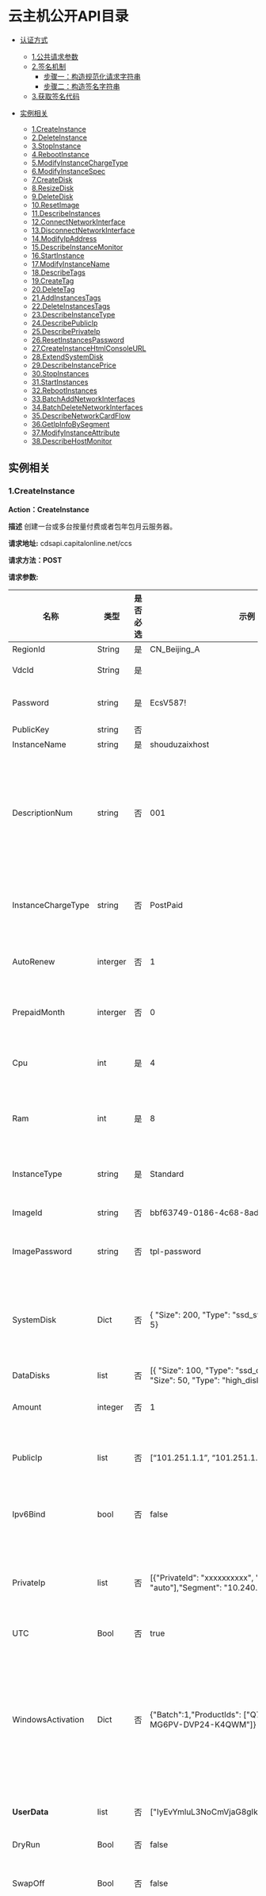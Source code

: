 云主机公开API目录
=================
* [认证方式](https://github.com/capitalonline/openapi/blob/master/%E9%A6%96%E4%BA%91OpenAPI(v1.2).md#认证方式)
  * [1.公共请求参数](https://github.com/capitalonline/openapi/blob/master/%E9%A6%96%E4%BA%91OpenAPI(v1.2).md#1公共请求参数)
  * [2.签名机制](https://github.com/capitalonline/openapi/blob/master/%E9%A6%96%E4%BA%91OpenAPI(v1.2).md#2签名机制)
    * [步骤一：构造规范化请求字符串](https://github.com/capitalonline/openapi/blob/master/%E9%A6%96%E4%BA%91OpenAPI(v1.2).md#步骤一构造规范化请求字符串)
    * [步骤二：构造签名字符串](https://github.com/capitalonline/openapi/blob/master/%E9%A6%96%E4%BA%91OpenAPI(v1.2).md#步骤二构造签名字符串)
  * [3.获取签名代码](https://github.com/capitalonline/openapi/blob/master/%E9%A6%96%E4%BA%91OpenAPI(v1.2).md#2获取签名代码)

* [实例相关](#实例相关)
    * [1.CreateInstance](#1createinstance)
    * [2.DeleteInstance](#2deleteinstance)
    * [3.StopInstance](#3stopinstance)
    * [4.RebootInstance](#4rebootinstance)
    * [5.ModifyInstanceChargeType](#5modifyinstancechargetype)
    * [6.ModifyInstanceSpec](#6modifyinstancespec)
    * [7.CreateDisk](#7createdisk)
    * [8.ResizeDisk](#8resizedisk)
    * [9.DeleteDisk](#9deletedisk)
    * [10.ResetImage](#10resetimage)
    * [11.DescribeInstances](#11describeinstances)
    * [12.ConnectNetworkInterface](#12connectnetworkinterface)
    * [13.DisconnectNetworkInterface](#13disconnectnetworkinterface)
    * [14.ModifyIpAddress](#14modifyipaddress)
    * [15.DescribeInstanceMonitor](#15describeinstancemonitor)
    * [16.StartInstance](#16startinstance)
    * [17.ModifyInstanceName](#17modifyinstancename)
    * [18.DescribeTags](#18describetags)
    * [19.CreateTag](#19createtag)
    * [20.DeleteTag](#20deletetag)
    * [21.AddInstancesTags](#21addinstancestags)
    * [22.DeleteInstancesTags](#22deleteinstancestags)
    * [23.DescribeInstanceType](#23DescribeInstanceType)
    * [24.DescribePublicIp](#24DescribePublicIp)
    * [25.DescribePrivateIp](#25DescribePrivateIp)
    * [26.ResetInstancesPassword](#26ResetInstancesPassword)
    * [27.CreateInstanceHtmlConsoleURL](#27CreateInstanceHtmlConsoleURL)
    * [28.ExtendSystemDisk](#28ExtendSystemDisk)
    * [29.DescribeInstancePrice](#29DescribeInstancePrice)
    * [30.StopInstances](#30StopInstances)
    * [31.StartInstances](#31StartInstances)
    * [32.RebootInstances](#32RebootInstances)
    * [33.BatchAddNetworkInterfaces](#33BatchAddNetworkInterfaces)
    * [34.BatchDeleteNetworkInterfaces](#34BatchDeleteNetworkInterfaces)
    * [35.DescribeNetworkCardFlow](#35DescribeNetworkCardFlow)
    * [36.GetIpInfoBySegment](#36GetIpInfoBySegment)
    * [37.ModifyInstanceAttribute](#37ModifyInstanceAttribute)
    * [38.DescribeHostMonitor](#38DescribeHostMonitor)

## 实例相关

### 1.CreateInstance

  **Action：CreateInstance** 

  **描述** 创建一台或多台按量付费或者包年包月云服务器。

  **请求地址:** cdsapi.capitalonline.net/ccs

  **请求方法：POST** 

  **请求参数:** 

| 名称               | 类型     | 是否必选 | 示例                                                         | 描述                                                         |
| ------------------ | -------- | -------- | ------------------------------------------------------------ | ------------------------------------------------------------ |
| RegionId           | String   | 是       | CN_Beijing_A                                                 | 区域id                                                       |
| VdcId              | String   | 是       |                                                              | 云服务器所属虚拟数据中心                                     |
| Password           | string   | 是       | EcsV587!                                                     | 云服务器密码 **(注: 公钥方式创建的云服务器也需要用户提供密码)** |
| PublicKey          | string   | 否       |                                                              | 云服务器公钥                                                 |
| InstanceName       | string   | 是       | shouduzaixhost                                               | 云服务器的主机名                                             |
| DescriptionNum     | string   | 否       | 001                                                          | int字符串；启用编号功能后，将自动为名称加上由3至6位数字组成的后缀，当一次性开通多台云服务器时，每台云服务器的编号将顺序加1。禁用编号后，一次性开通多台云服务器时每台服务器的名称将一样。 |
| InstanceChargeType | string   | 否       | PostPaid                                                     | 云主机的付费方式，取值范围：    PrePaid：预付费，包年包月。    PostPaid（默认）：按量付费。 |
| AutoRenew          | interger | 否       | 1                                                            | 包年包月云主机是否自动续费，1为自动续费（默认），0为不自动续费 |
| PrepaidMonth       | interger | 否       | 0                                                            | 包年包月云主机购买月数，输入0为购买到月底，输入1为购买一个自然月，默认为0。 |
| Cpu                | int      | 是       | 4                                                            | cpu数量，单位（个）只可选[1,2,4,8,10,16,32]    默认选择可以购买的最小的 |
| Ram                | int      | 是       | 8                                                            | 内存数量，单位（GB）只可选[1, 2, 4, 8, 12,  16, 24, 32, 48, 64, 96, 128]    默认选择可以购买的最小的 |
| InstanceType       | string   | 是       | Standard                                                     | 购买实例的类型，具体类型可参考附件二，可调用公共接口获取不同及诶单售卖的产品 |
| ImageId            | string   | 否       | bbf63749-0186-4c68-8adc-9bf584bc1376                         | 模板Id，不指定则默认选择Ubuntu_16.04_64                      |
| ImagePassword      | string   | 否       | tpl-password                                                 | 使用公共镜像时，该字段为非必填项；使用的是自定义镜像，该字段为必填项 |
| SystemDisk         | Dict     | 否       | { "Size": 200, "Type": "ssd_system_disk", "IOPS": 5}         | 系统盘类型，大小，IOPS预置性能包个数。默认: "IOPS": 0, "size": 所选模板的系统盘大小, Type: system_disk(性能),ssd_system_disk(超高性能) |
| DataDisks          | list     | 否       | [{ "Size": 100,  "Type": "ssd_disk", "IOPS": 5 },{  "Size": 50,  "Type": "high_disk" }] | ssd支持IOPS,默认: "IOPS": 0                                  |
| Amount             | integer  | 否       | 1                                                            | 指定创建云服务器的数量，取值范围：1-99，默认取值：1          |
| PublicIp           | list     | 否       | [“101.251.1.1”, “101.251.1.2”, “101.251.13”]                 | 公网Ipv4    输入的ip必须是该Vdc下可用ip，手动分配输入ip地址，自动分配输入：auto，默认不写为不分配公网Ipv4 |
| Ipv6Bind           | bool     | 否       | false                                                        | 是否同时分配公网Ipv6，默认为false。若未分配公网IPv4则此字段无效 |
| PrivateIp          | list     | 否       | [{"PrivateId": "xxxxxxxxxx", "IP": ["auto", "auto"],"Segment": "10.240.193.1/32"}] | 内网Ip    输入的ip必须是该Vdc下可用内网uuid、ip，手动分配输入ip地址，自动分配输入：auto，默认不写为不分配ip,Segment为子网网段，非必填项 |
| UTC                | Bool     | 否       | true                                                         | 是否设置时区为 UTC                                           |
| WindowsActivation  | Dict     | 否       | {"Batch":1,"ProductIds": ["Q7NBW-8B24B-MG6PV-DVP24-K4QWM"]}  | Windows型主机激活码, Batch: 1为批量激活，0为单机激活；<br> 批量激活：为本次创建的所有云服务器使用同一密钥进行激活；<br> 单机激活：为本次创建的云服务器分别使用不同密钥进行激活，需要您输入与创建云服务器数量等数目的激活密钥，输入多个密钥请用逗号分隔。 |
| **UserData**       | list     | 否       | ["IyEvYmluL3NoCmVjaG8gIkhlbGxvIFdvcmxkIg=="]                 | 用户自定义数据，格式必须为base64编码                         |
| DryRun             | Bool     | 否       | false                                                        | 试运行，测试使用，不执行具体逻辑。默认false不测试            |
| SwapOff            | Bool     | 否       | false                                                        | 是否关闭云服务器系统盘swap分区。默认false不关闭              |
| OrderedIP          | list     | 否       | [{"PipeId": "xxxxxxxxxx", "IP": ["auto"]},{"PipeId": "xxxxxxxxxx", "IP": ["auto"]}] | 自定义网卡顺序，输入该Vdc下可用公/私网uuid。网卡顺序将按照您传的uuid顺序生效。ip，手动分配输入ip地址，自动分配输入：auto，默认不写为不分配ip。此参数传入之后,PublicIp，PrivateIp不生效。 |
| LabelNames         | list     | 否       | ['tag1', 'tag2', 'tag3']                                     | 标签名称, 一次性最多支持20个。可通过DescribeTags获取现有标签。 若标签不存在, 默认为您创建 |
| DeletionProtection | Bool     | 否       | true                                                         | 删除保护开关状态， true为开启，false关闭。                   |

**返回参数:**

| 名称   | 类型   | 示例值                               | 描述   |
| :----- | ------ | :----------------------------------- | :----- |
| Code   | string | Success                              | 错误码 |
| TaskId | string | bbf63749-0186-4c68-8adc-9bf584bc1376 | 任务Id |

**错误码:**

| httpcode | 错误码                                | 错误信息                                                     | 描述                                       |
| -------- | ------------------------------------- | ------------------------------------------------------------ | ------------------------------------------ |
| 400      | InvalidInstanceType.ValueUnauthorized | The  specified InstanceType is not authorized.               | 指定的云主机规格未授权使用。               |
| 400      | InvalidInstanceName.Malformed         | The  specified parameter "Instance" is not valid.            | 指定的Instance格式错误。                   |
| 400      | InvalidPassword.Malformed             | The  specified parameter "Password" is not valid.            | 指定的 Password 参数错误。                 |
| 400      | InvalidDataDiskSize.ValueNotSupported | The  specified DataDisk.n.Size beyond the permitted range, or the capacity of  snapshot exceeds the size limit of the specified disk category. | 指定的数据盘大小已超过最大允许值。         |
| 400      | InvalidPrivateIpAddress.Malformed     | Specified  private IP address is malformed.                  | 指定的私有IP不合法。                       |
| 400      | InvalidPrivateIpAddress.Duplicated    | Specified  private IP address is duplicated.                 | 指定的私网IP已经被使用，请您更换IP再重试。 |
| 400      | InvalidPublicIpAddress.Malformed      | Specified  public IP address is malformed.                   | 指定的公网IP错误。                         |
| 400      | InvalidPublicIpAddress.Duplicated     | Specified  public IP address is duplicated.                  | 指定的公网IP已经被使用，请您更换IP再重试。 |
| 400      | NotEnoughBalance                      | Your account does not have enough balance.                   | 账户余额不足，请先充值再操作。             |
| 403      | Zone.NotOnSale                        | The  resource in the specified zone is no longer available for sale. Please try  other regions and zones. | 指定的可用区暂停售卖。                     |
| 404      | InvalidLaunchTemplateVersion.NotFound | %s                                                           | 指定的模板版本未找到。                     |
| 403      | InvalidIp.IpRepeated                  | %s                                                           | 指定的 IP 重复。                           |
| 403      | InvalidIp.IpAssigned                  | %s                                                           | 指定的 IP 已被分配。                       |
| 403      | InvalidIp.Address                     | %s                                                           | 指定的 IP地址不合法。                      |

**返回示例:**

```json
{
  "Code":"Success",
  "TaskId":"63749"
}
```

**调用代码示例:**

```python
def CreateInstance(RegionId, VdcId, InstanceName, InstanceType, ImageId, Amount):
    """
    创建虚拟数据中心
    @params: RegionId: 区域ID
    @params: VdcId: 虚拟数据中心ID
    @params: InstanceName: 要创建的云主机名称
    @params: InstanceType: 创建的主机类型
    @params: ImageId: 镜像ID
    @parmas: Amount: 创建数量
    """
    action = "CreateInstance"
    method = "POST"
    url = get_signature(action, AK, AccessKeySecret, method, CCS_URL, param={})
    body = {
        "RegionId": RegionId,
        "VdcId": VdcId,
        "InstanceName": InstanceName,
        "Cpu": 4,
        "Ram": 4,
        "InstanceType": InstanceType,
        "ImageId": ImageId,
        "DataDisks": [],
        "InstanceChargeType": "PostPaid",
        "Password": "123abc,.;",
        "AutoRenew": 1,
        "PrepaidMonth": 1,
        "Amount": Amount,
        "PublicIp": ["auto"], # 自动分配
        "PrivateIp": []
    }
    res = requests.post(url, json=body)
    result = json.loads(res.content)
    if result.get("Code") != "Success":
        print("create vm error: %s" % result.get("Message"))
    return result.get("TaskId")
```

### 2.DeleteInstance

  **Action：** DeleteInstance

  **描述：** 删除一台或者多台云服务器

  **请求地址:** api.capitalonline.net/ccs

  **请求方法：POST** 

  **请求参数:**

| 名称        | 类型 | 是否必选 | 示例值                                   | 描述                                          |
| ----------- | ---- | -------- | ---------------------------------------- | --------------------------------------------- |
| InstanceIds | list | 是       | ["f9053ea8-fc23-4032-8a7f-01def77b4cc0"] | 云服务器的编号，可以在DescribeInstances中获取 |

  **返回参数：**

| 名称   | 类型     | 示例值                               | 描述   |
| :----- | -------- | :----------------------------------- | :----- |
| Code   | Interger | Success                              | 错误码 |
| TaskId | string   | bbf63749-0186-4c68-8adc-9bf584bc1376 | 任务Id |

  **错误码：**

| httpcode | 错误码                      | 错误信息                                                     | 描述                           |
| -------- | --------------------------- | ------------------------------------------------------------ | ------------------------------ |
| 403      | IncorrectInstanceStatus     | The   current status of the resource does not support this operation. | 该资源目前的状态不支持此操作。 |
| 400      | InstanceNotFound            | the Instance has   deleted                                   | 指定的云服务器已被删除         |
| 400      | InvalidInstanceID.Malformed | The specified parameter   "InstanceID" is not valid.         | 指定云服务器ID参数格式错误     |

  **返回示例:**

```json
{
"Code":"Success",
"TaskId":"bbf63749-0186-4c68-8adc-9bf584bc1376",
"RequestId":"bbf63749-0186-4c68-8adc-9bf584b1234"
}
```

  **调用代码示例:**

```python
def delete_instance(vm_ids):
    """
    删除主机实例
    @params: vm_id: 实例uuid列表
    """
    action = "DeleteInstance"
    method = "POST"
    body = {
        "InstanceIds": vm_ids
    }
    url = get_signature(action, AK, AccessKeySecret, method, CCS_URL)
    res = requests.post(url,json=body)
    result = json.loads(res.content)
    if result.get("Code") != "Success":
        print(result.get("Message"))
        return None
    return True
```

### 3.StopInstance

  **Action:StopInstance**

  **描述:** 云服务器关机

  **请求地址:** cdsapi.capitalonline.net/ccs

  **请求方法：GET**

  **请求参数：**

| 名称       | 类型   | 是否必选 | 示例值                               | 描述                                          |
| ---------- | ------ | -------- | ------------------------------------ | --------------------------------------------- |
| InstanceId | string | 是       | f9053ea8-fc23-4032-8a7f-01def77b4cc0 | 云服务器的编号，可以在DescribeInstances中获取 |
| StopType   | string | 否       | HARD                                 | 实例的关机方式:  HARD：直接强制关机, SOFT：仅软关机。 默认关机方式为软关机(SOFT)。 |

  **返回参数：**

| 名称   | 类型   | 示例值                               | 描述   |
| :----- | ------ | :----------------------------------- | :----- |
| Code   | string | Success                              | 错误码 |
| TaskId | string | bbf63749-0186-4c68-8adc-9bf584bc1376 | 任务Id |

  **错误码：**

| httpcode | 错误码                      | 错误信息                                                     | 描述                           |
| -------- | --------------------------- | ------------------------------------------------------------ | ------------------------------ |
| 403      | IncorrectInstanceStatus     | The   current status of the resource does not support this operation. | 该资源目前的状态不支持此操作。 |
| 400      | InstanceNotFound            | the Instance has   deleted                                   | 指定的云服务器已被删除         |
| 400      | InvalidInstanceID.Malformed | The specified parameter   "InstanceID" is not valid.         | 指定云服务器ID参数格式错误     |

  **返回示例:**

```json
{
"Code":"Success",
"TaskId":"bbf63749-0186-4c68-8adc-9bf584bc1376",
}
```

### 4.RebootInstance

  **Action：RebootInstance**

  **描述：** 云服务器重启

  **请求地址:** cdsapi.capitalonline.net/ccs

  **请求方法：GET**

  **请求参数：**

| 名称       | 类型   | 是否必选 | 示例值                               | 描述                                          |
| ---------- | ------ | -------- | ------------------------------------ | --------------------------------------------- |
| InstanceId | string | 是       | f9053ea8-fc23-4032-8a7f-01def77b4cc0 | 云服务器的编号，可以在DescribeInstances中获取 |

  **返回参数：**

| 名称   | 类型     | 示例值                               | 描述   |
| :----- | -------- | :----------------------------------- | :----- |
| Code   | Interger | Success                              | 错误码 |
| TaskId | string   | bbf63749-0186-4c68-8adc-9bf584bc1376 | 任务Id |

  **错误码：**

| httpcode | 错误码                      | 错误信息                                                     | 描述                           |
| -------- | --------------------------- | ------------------------------------------------------------ | ------------------------------ |
| 403      | IncorrectInstanceStatus     | The   current Status of the resource does not support this operation. | 该资源目前的状态不支持此操作。 |
| 400      | InstanceNotFound            | the Instance has   deleted                                   | 指定的云服务器已被删除         |
| 400      | InvalidInstanceId.Malformed | The specified parameter   "InstanceId" is not valid.         | 指定云服务器Id参数格式错误     |

  **返回示例：**

```json
{
"Code":"Success",
"TaskId":"63749"
}
```

### 5.ModifyInstanceChargeType

  **Action：ModifyInstanceChargeType**

  **描述：** 云服务器变更计费方式

  **请求地址:** cdsapi.capitalonline.net/ccs

  **请求方法：POST**

  **请求参数：**

| 名称               | 类型     | 是否必选 | 示例值                               | 描述                                                         |
| ------------------ | -------- | -------- | ------------------------------------ | ------------------------------------------------------------ |
| InstanceId         | string   | 是       | f9053ea8-fc23-4032-8a7f-01def77b4cc0 | 云服务器的编号，可以在DescribeInstances中获取                |
| InstanceChargeType | string   | 是       | PostPaid                             | 云主机的付费方式，取值范围：    PrePaid：预付费，包年包月。    PostPaid：按量付费。 |
| AutoRenew          | interger | 否       | 1                                    | 包年包月云主机是否自动续费，1为自动续费（默认），0为不自动续费 |
| PrepaidMonth       | interger | 否       | 0                                    | 包年包月云主机购买月数，输入0为购买到月底，输入1为到月底后在购买一个自然月，默认为0。 |

  **返回参数：**

| 名称   | 类型   | 示例值                               | 描述   |
| :----- | ------ | :----------------------------------- | :----- |
| Code   | string | Success                              | 错误码 |
| TaskId | string | bbf63749-0186-4c68-8adc-9bf584bc1376 | 任务Id |

  **错误码：**

| httpcode | 错误码                      | 错误信息                                                     | 描述                           |
| -------- | --------------------------- | ------------------------------------------------------------ | ------------------------------ |
| 403      | IncorrectInstanceStatus     | The   current Status of the resource does not support this operation. | 该资源目前的状态不支持此操作。 |
| 400      | InstanceNotFound            | the Instance has   deleted                                   | 指定的云服务器已被删除         |
| 400      | InvalidInstanceId.Malformed | The specified parameter   "InstanceId" is not valid.         | 指定云服务器Id参数格式错误     |

  **返回示例：**

```json
{
"Code":"Success",
"TaskId":"bbf63749-0186-4c68-8adc-9bf584bc1376"
}
```

### 6.ModifyInstanceSpec

  **Action：ModifyInstanceSpec**

  **描述：** 云服务器配置升级，更新cpu/内存

  **请求地址:** cdsapi.capitalonline.net/ccs

  **请求方法：POST**

  **请求参数：**

| 名称         | 类型   | 是否必选 | 示例值                               | 描述                                                         |
| ------------ | ------ | -------- | ------------------------------------ | ------------------------------------------------------------ |
| InstanceId   | string | 是       | f9053ea8-fc23-4032-8a7f-01def77b4cc0 | 云服务器的编号，可以在查询云服务器详情中查出                 |
| Cpu          | int    | 否       | 4                                    | cpu数量，单位（个）只可选[1,2,4,8,10,16,32]    <br />不填写默认不更改 |
| Ram          | int    | 否       | 8                                    | 内存数量，单位（GB）只可选[1, 2, 4, 8, 12,  16, 24, 32, 48, 64, 96, 128]    <br />不填写默认不更改 |
| InstanceType | string | 否       | Standard                             | 将要修改为新的主机类型                                       |

  **返回参数：**

| 名称   | 类型   | 示例值                               | 描述   |
| :----- | ------ | :----------------------------------- | :----- |
| Code   | string | Success                              | 错误码 |
| TaskId | string | bbf63749-0186-4c68-8adc-9bf584bc1376 | 任务Id |

  **错误码：**

| httpcode | 错误码                                | 错误信息                                                     | 描述                           |
| -------- | ------------------------------------- | ------------------------------------------------------------ | ------------------------------ |
| 403      | IncorrectInstanceStatus               | The   current status of the resource does not support this operation. | 该资源目前的状态不支持此操作。 |
| 400      | InstanceNotFound                      | the Instance has   deleted                                   | 指定的云服务器已被删除         |
| 400      | InvalidInstanceID.Malformed           | The specified parameter   "InstanceID" is not valid.         | 指定云服务器ID参数格式错误     |
| 400      | InvalidInstanceType.ValueUnauthorized | The  specified InstanceType is not authorized.               | 指定的云主机规格未授权使用。   |

  **返回示例：**

```json
{
"Code":"Success",
"TaskId":"bbf63749-0186-4c68-8adc-9bf584bc1376"
}
```

  **代码调用示例:**

```python
def update_vm(vm_id):
    action = "ModifyInstanceSpec"
    method = "POST"
    url = get_signature(action, AK, AccessKeySecret, method, CCS_URL)
    body = {
        "InstanceId": vm_id,
        "Cpu": 4,
        "Ram": 4
    }
    res = requests.post(url, json=body)
    result = json.loads(res.content)
    print(result)
```

### 7.CreateDisk

  **Action：CreateDisk**

  **描述：** 云服务器增加一块或者多块硬盘

  **请求地址:** cdsapi.capitalonline.net/ccs

  **请求方法：POST**

  **请求参数：**

| 名称       | 类型   | 是否必选 | 示例值                                                       | 描述                                                         |
| ---------- | ------ | -------- | ------------------------------------------------------------ | ------------------------------------------------------------ |
| InstanceId | string | 是       | f9053ea8-fc23-4032-8a7f-01def77b4cc0                         | 云服务器的编号，可以在查询云服务器详情中查出                 |
| DataDisks  | list   | 否       | [<br />{ "Size": 100,  "Type": "ssd_disk", "IOPS": 5},<br />{  "Size": 200,  "Type": "high_disk" }<br />], | 数据盘列表，<br />Size：数据盘大小，<br />Type：数据盘类型，可选参数，<br />IOPS：IOPS包，可选参数,ssd类型可选，默认为0 |

  **返回参数：**

| 名称   | 类型     | 示例值                               | 描述   |
| :----- | -------- | :----------------------------------- | :----- |
| Code   | Interger | Success                              | 错误码 |
| TaskID | string   | bbf63749-0186-4c68-8adc-9bf584bc1376 | 任务ID |

  **错误码：**

| httpcode | 错误码                                    | 错误信息                                                     | 描述                           |
| -------- | ----------------------------------------- | ------------------------------------------------------------ | ------------------------------ |
| 403      | IncorrectInstanceStatus                   | The   current status of the resource does not support this operation. | 该资源目前的状态不支持此操作。 |
| 400      | InstanceNotFound                          | the Instance has   deleted                                   | 指定的云服务器已被删除         |
| 400      | InvalidInstanceID.Malformed               | The specified parameter   "InstanceID" is not valid.         | 指定云服务器ID参数格式错误     |
| 400      | InvalidInstanceTypeDisk.ValueUnauthorized | The  specified Instance DiskType is not authorized.          | 指定的硬盘规格未授权使用。     |

  **返回示例：**

```json
{
"Code":"Success",
"TaskId":"bbf63749-0186-4c68-8adc-9bf584bc1376"
}
```

  **代码调用示例:**

```python
def add_disk(vm_id):
    action = "CreateDisk"
    method = "POST"
    url = get_signature(action, AK, AccessKeySecret, method, CCS_URL)
    body = {
        "InstanceId": vm_id,
        "DataDisks": [{"Size": 100, "Type": "high_disk"}]
    }
    res = requests.post(url, json=body)
    result = json.loads(res.content)
```



### 8.ResizeDisk

  **Action：ResizeDisk**

  **描述：** 扩容一块已经购买的硬盘

  **请求地址:** cdsapi.capitalonline.net/ccs

  **请求方法：POST**

  **请求参数：**

| 名称       | 类型   | 是否必选 | 示例值                               | 描述                                         |
| ---------- | ------ | -------- | ------------------------------------ | -------------------------------------------- |
| InstanceId | string | 是       | f9053ea8-fc23-4032-8a7f-01def77b4cc0 | 云服务器的编号，可以在查询云服务器详情中查出 |
| DiskId     | string | 是       | a67644ba-873f-11e9-bf49-0242ac1104e7 | 硬盘编号                                     |
| DataSize   | int    | 是       | 100                                  | 硬盘扩容后的大小                             |
| IOPS       | int    | 否       | 5                                    | IOPS预置性能包个数，默认为0，ssd类型可选     |

  **返回参数：**

| 名称   | 类型     | 示例值                               | 描述   |
| :----- | -------- | :----------------------------------- | :----- |
| Code   | Interger | Success                              | 错误码 |
| TaskId | string   | bbf63749-0186-4c68-8adc-9bf584bc1376 | 任务Id |

  **错误码：**

| httpcode | 错误码                                    | 错误信息                                                     | 描述                           |
| -------- | ----------------------------------------- | ------------------------------------------------------------ | ------------------------------ |
| 403      | IncorrectInstanceStatus                   | The   current status of the resource does not support this operation. | 该资源目前的状态不支持此操作。 |
| 400      | InstanceNotFound                          | the Instance has   deleted                                   | 指定的云服务器已被删除         |
| 400      | InvalidInstanceID.Malformed               | The specified parameter   "InstanceID" is not valid.         | 指定云服务器ID参数格式错误     |
| 400      | InvalidInstanceID.Malformed               | The specified parameter   "InstanceID" is not valid.         | 指定云服务器ID参数格式错误     |
| 400      | InvalidInstanceTypeDisk.ValueUnauthorized | The  specified Instance DiskType is not authorized.          | 指定的硬盘规格未授权使用。     |
| 403      | InvalidDiskSize.TooSmall                  | Specified new disk size is less than the original disk size. | 指定的新磁盘小于原始磁盘。     |
| 400      | IncompleteParamter                        | Some fields can not be null in this request.                 | 请求中缺失参数。               |

  **返回示例：**

```json
{
"Code":"Success",
"TaskId":"bbf63749-0186-4c68-8adc-9bf584bc1376"
}
```

### 9.DeleteDisk

  **Action：DeleteDisk**

  **描述：** 云服务器删除一块硬盘

  **请求地址:** cdsapi.capitalonline.net/ccs

  **请求方法：POST**

  **请求参数：**

| 名称       | 类型   | 是否必选 | 示例值                                                       | 描述                                         |
| ---------- | ------ | -------- | ------------------------------------------------------------ | -------------------------------------------- |
| InstanceId | string | 是       | f9053ea8-fc23-4032-8a7f-01def77b4cc0                         | 云服务器的编号，可以在查询云服务器详情中查出 |
| DiskIds    | List   | 是       | ["a67644ba-873f-11e9-bf49-0242ac1104e7","f9053ea8-fc23-4032-8a7f-01def77bq312"] | 硬盘编号                                     |

  **返回参数：**

| 名称   | 类型     | 示例值                               | 描述   |
| :----- | -------- | :----------------------------------- | :----- |
| Code   | Interger | Success                              | 错误码 |
| TaskId | string   | bbf63749-0186-4c68-8adc-9bf584bc1376 | 任务Id |

  **错误码：**

| httpcode | 错误码                      | 错误信息                                                     | 描述                           |
| -------- | --------------------------- | ------------------------------------------------------------ | ------------------------------ |
| 403      | IncorrectInstanceStatus     | The   current status of the resource does not support this operation. | 该资源目前的状态不支持此操作。 |
| 400      | InstanceNotFound            | the Instance has   deleted                                   | 指定的云服务器已被删除         |
| 400      | InvalidInstanceID.Malformed | The specified parameter   "InstanceID" is not valid.         | 指定云服务器ID参数格式错误     |

  **返回示例：**

```json
{
"Code":"Success",
"TaskId":"bbf63749-0186-4c68-8adc-9bf584bc1376"
}
```

### 10.ResetImage

  **Action：ResetImage**

  **描述：** 云服务器重装系统

  **请求地址:** cdsapi.capitalonline.net/ccs

  **请求方法：POST**

  **请求参数：**

| 名称          | 类型   | 是否必选 | 示例值                                       | 描述                                                         |
| ------------- | ------ | -------- | -------------------------------------------- | ------------------------------------------------------------ |
| InstanceId    | string | 是       | f9053ea8-fc23-4032-8a7f-01def77b4cc0         | 云服务器的编号，可以在查询云服务器详情中查出                 |
| ImageId       | string | 是       | bbf63749-0186-4c68-8adc-9bf584bc1376         | 模板Id                                                       |
| ImagePassword | string | 否       | tpl-password                                 | 使用公共镜像时，该字段为非必填项；使用的是自定义镜像，该字段为必填项 |
| Password      | string | 是       | EcsV587!                                     | 云服务器密码 **(注: 公钥方式创建的云服务器也需要用户提供密码)** |
| PublicKey     | string | 否       |                                              | 云服务器公钥                                                 |
| ProductId     | string | 否       |                                              | 输入Windows密钥后，在创建云服务器时自动将密钥写入并激活系统，请您保证正确填写，否则将激活失败；若您未填写密钥，默认创建未激活的windows云服务器。 |
| **UserData**  | list   | 否       | ["IyEvYmluL3NoCmVjaG8gIkhlbGxvIFdvcmxkIg=="] | 用户自定义数据，格式必须为base64编码                         |
| SwapOff       | Bool   | 否       | false                                        | 是否关闭云服务器系统盘swap分区。默认false不关闭              |

  **返回参数：**

| 名称   | 类型     | 示例值                               | 描述   |
| :----- | -------- | :----------------------------------- | :----- |
| Code   | Interger | Success                              | 错误码 |
| TaskId | string   | bbf63749-0186-4c68-8adc-9bf584bc1376 | 任务Id |

  **错误码：**

| httpcode | 错误码                                | 错误信息                                                     | 描述                           |
| -------- | ------------------------------------- | ------------------------------------------------------------ | ------------------------------ |
| 403      | IncorrectInstanceStatus               | The   current Status of the resource does not support this operation. | 该资源目前的状态不支持此操作。 |
| 400      | InstanceNotFound                      | the Instance has   deleted                                   | 指定的云服务器已被删除         |
| 400      | InvalidInstanceId.Malformed           | The specified parameter   "InstanceId" is not valid.         | 指定云服务器Id参数格式错误     |
| 404      | InvalidLaunchTemplateVersion.NotFound | %s                                                           | 指定的模板版本未找到。         |

  **返回示例：**

```json
{
"Code":"Success",
"TaskId":"bbf63749-0186-4c68-8adc-9bf584bc1376"
}
```

  **调用代码示例:**

```python
def reset_os(vm_id, os_id, passwd):
    action = "ResetImage"
    method = "POST"
    url = get_signature(action, AK, AccessKeySecret, method, CCS_URL)
    body = {
        "InstanceId": vm_id,
        "ImageId": os_id,
        "Password":  passwd
    }
    res = requests.post(url, json=body)
    result = json.loads(res.ocntent)
    print(result)
```

### 11.DescribeInstances

  **Action：DescribeInstances**

  **描述：** 查询云服务器信息

  **请求地址:** cdsapi.capitalonline.net/ccs

  **请求方法：POST**

  **请求参数：**

| 名称       | 类型    | 是否必选 | 示例值                                 | 描述                                                         |
| ---------- | ------- | -------- | -------------------------------------- | ------------------------------------------------------------ |
| PageNumber | Integer | 否       | 1                                      | Vdc列表的页码。起始值：1   默认值：1，默认每页显示10个Vdc的详细信息 |
| VdcId      | string  | 否       | "773f14c2-c8bc-4f66-acd7-ec34d3bfde7d" | 云服务器所属的Vdc                                            |
| InstanceId | string  | 否       | "f9053ea8-fc23-4032-8a7f-01def77b4cc0" | 云服务器的编号，可以在查询云服务器详情中查出                 |
| PublicIp   | array   | 否       | ["101.251.1.1"]                        | 公网Ip                                                       |
| PublicIpv6 | string  | 否       | "2000:1:2:8::2"                        | 公网Ipv6                                                     |
| PageSize   | int     | 否       | 10                                     | 每页返回数量                                                 |
| VdcName    | string  | 否       | "Vdc1"                                 | 云服务器所属的Vdc名称                                        |
| TagName    | string  | 否       | "tag_abc"                              | 云主机资源的标签信息                                         |
| RegionId   | string  | 否       | "CN_Beijing_A"                         | RegionId：Vdc所属的可用区                                    |

  **返回参数:**

| 名称                    | 类型     | 示例值                                                       | 描述                      |
| :---------------------- | -------- | :----------------------------------------------------------- | :------------------------ |
| Code                    | Interger | Success                                                      | 错误码                    |
| Data                    | list     | []                                                           | 返回数据列表              |
| PageNumber              | interger | 1                                                            | 页码                      |
| PageCount               | interger | 10                                                           | 总页数                    |
| InstanceId              | string   | bbf63749-0186-4c68-8adc-9bf584bc1376                         | 云服务器编号              |
| InstanceName            | string   | shouduzaixian                                                | 云服务器名称              |
| InstanceStatus          | string   | running                                                      | 云服务器运行状态          |
| InstanceChargeType      | string   | PostPaid                                                     | 云服务器计费方式          |
| InstanceChargeStatus    | string   | success                                                      | 云服务器计费状态          |
| VdcName                 | string   | Vdc1                                                         | Vdc名称                   |
| VdcId                   | string   | f9053ea8-fc23-4032-8a7f-01def77b4cc0                         | Vdc编号                   |
| RegionId                | string   | CN_Beijing_A                                                 | RegionId：Vdc所属的可用区 |
| SystemDisk              | list     | []                                                           | 系统盘                    |
| DataDisks               | list     | [ { "size": 100,  "type": "ssd_disk" }, {  "size": 200,  "type": "high_disk" } ], | 数据硬盘信息              |
| PublicNetworkInterface  | string   |                                                              | 公网网卡信息              |
| PrivateNetworkInterface | string   |                                                              | 私网网卡信息              |
| Cpu                     | int      | 4                                                            | Cpu信息                   |
| Ram                     | int      | 4                                                            | Ram信息                   |
| Tags                    | list     | [{"TagId":"1234","TagName":"tag_abc"}]                       | 云主机资源的标签信息      |
| CreateTime              | string   | 2022-06-01 12:30:00                                          | 云服务器创建时间          |

  **错误码：**

| httpcode | 错误码                                | 错误信息                                                     | 描述                           |
| -------- | ------------------------------------- | ------------------------------------------------------------ | ------------------------------ |
| 403      | IncorrectInstanceStatus               | The   current status of the resource does not support this operation. | 该资源目前的状态不支持此操作。 |
| 400      | InstanceNotFound                      | the Instance has   deleted                                   | 指定的云服务器已被删除         |
| 400      | InvalidInstanceID.Malformed           | The specified parameter   "InstanceID" is not valid.         | 指定云服务器ID参数格式错误     |
| 404      | InvalidLaunchTemplateVersion.NotFound | %s                                                           | 指定的模板版本未找到。         |

  **返回示例:**

```json
{
    "Message":"Success.",
    "Code":"Success",
    "Data":{
        "Instances":[
            {
                "InstanceStatus":"updating",
                "RegionId":"CN_Beijing_A",
                "PrivateNetworkInterface":[
                    {
                        "InterfaceId":"e0e12830-a7b6-11e9-a7ea-0242ac1102f8",
                        "Name":"siwang-api1",
                        "IP":"10.240.59.2",
                        "MAC":"00:50:56:a5:22:22",
                        "Connected":1,
                        "PrivateId":"4e6f6790-a6b3-11e9-8f88-0242ac110041"
                    }
                ],
                "InstanceId":"e0dfea2e-a7b6-11e9-a7ea-0242ac1102f8",
                "Disks":{
                    "SystemDisk":{
                        "IOPS":600,
                        "Size":60
                    },
                    "DataDisks":[]
                },
                "VdcId":"0bb08ed7-e686-4168-93e5-e0187579753b",
                "PublicNetworkInterface":[
                  {
                    "Connected": 1,
                    "IP": "100.255.1.189",
                    "IPv6": "2000:1:2:8::2",
                    "InterfaceId": "1aba5f70-1f1e-11ef-b5b7-1e5601ea876b",
                    "MAC": "00:50:56:83:95:a4",
                    "Name": "公网1",
                    "PublicId": "b555cee2-1f1a-11ef-b5cb-fe18097c7c52"
                  }
                ],
                "InstanceChargeType":"PostPaid",
                "VdcName":"cdsApi-testaa",
                "InstanceName":"root",
                "Cpu": 4,
                "Ram": 4,
                "Tags": [
                  {
                    "TagId": "123",
                    "TagName": "tag_abc"
                  }
                ],
                "VdcId": "c603ee06-cef3-439d-bdea-fd72768ecb77",
                "VdcName": "test-j"
              } 
        ],
        "PageNumber":1,
        "PageCount":1
    }
}
```

  **代码调用示例:**

```python
def descrive_instance(instance_id=None, vdc_id=None, pub_ip=None):
    """
    根据vm_id、vdc_id或者公网ip获取主机信息
    @params: instance_id: 主机ID
    @params: vdc_id: 虚拟数据中心ID
    @params: pub_ip: 公网ip
    """
    action = "DescribeInstances"
    method = "POST"
    url = get_signature(action, AK, AccessKeySecret, method, CCS_URL)
    body = {}
    if instance_id:
        body.update({"InstanceId": instance_id})
    if vdc_id:
        body.update({"VdcId": vdc_id})
    if pub_ip:
        body.update({"PublicIp": pub_ip})
    res = requests.post(url, json=body)
    result = json.loads(res.content)
    if result.get("Code") != "Success":
        print("get vm error.")
        return None
    return result.get("Data")
```



### 12.ConnectNetworkInterface

  **Action：ConnectNetworkInterface**

  **描述：** 连接网卡

  **请求地址:** cdsapi.capitalonline.net/ccs

  **请求方法：POST**

  **请求参数：**

| 名称        | 类型   | 是否必选 | 示例值                               | 描述                                     |
| ----------- | ------ | -------- | ------------------------------------ | ---------------------------------------- |
| InterfaceId | string | 是       | f9053ea8-fc23-4032-8a7f-01def77b4cc0 | 网卡的编号，可以在查询云服务器详情中查出 |
| InstanceId  | string | 是       | f9053ea8-fc23-4032-8a7f-01def77b4cc0 | 云主机ID                                 |

  **返回参数：**

| 名称   | 类型   | 示例值                               | 描述   |
| :----- | ------ | :----------------------------------- | :----- |
| Code   | string | Success                              | 错误码 |
| TaskId | string | bbf63749-0186-4c68-8adc-9bf584bc1376 | 任务Id |

  **错误码：**

| httpcode | 错误码                       | 错误信息                                                     | 描述                           |
| -------- | ---------------------------- | ------------------------------------------------------------ | ------------------------------ |
| 403      | IncorrectInstanceStatus      | The   current status of the resource does not support this operation. | 该资源目前的状态不支持此操作。 |
| 400      | InvalidInterfaceID.Malformed | The specified parameter   "InterfaceID" is not valid.        | 指定网卡ID参数格式错误         |

  **返回示例：**

```json
{
"Code":"Success",
"TaskId":"bbf63749-0186-4c68-8adc-9bf584bc1376"
}
```

  **代码调用示例：**

```python
def up_card(InterfaceId, InstanceId):
    """
    开启网卡
    @params: InterfaceId: 网卡ID
    @params: InstanceId: 主机ID
    """
    action = "ConnectNetworkInterface"
    method = "POST"
    url = get_signature(action, AK, AccessKeySecret, method, CCS_URL)
    body = {
        "InterfaceId": InterfaceId, 
        "InstanceId": InstanceId
    }
    res = requests.post(url, json=body)
    result = json.loads(res.content)
    if result.get("Code") != "Success":
        print("up card error.")
        print(result.get("Message"))
    task_id = result.get("TaskId")
    return task_id
```

### 13.DisconnectNetworkInterface

  **Action：DisconnectNetworkInterface**

  **描述：** 断开网卡

  **请求方法：POST**

  **请求参数：**

| 名称        | 类型   | 是否必选 | 示例值                               |
| ----------- | ------ | -------- | ------------------------------------ |
| InterfaceId | string | 是       | f9053ea8-fc23-4032-8a7f-01def77b4cc0 |
| InstanceId  | string | 是       | f9053ea8-fc23-4032-8a7f-01def77b4cc0 |

  **返回参数：**

| 名称   | 类型     | 示例值                               | 描述   |
| :----- | -------- | :----------------------------------- | :----- |
| Code   | Interger | Success                              | 错误码 |
| TaskId | string   | bbf63749-0186-4c68-8adc-9bf584bc1376 | 任务Id |

  **错误码：**

| httpcode | 错误码                       | 错误信息                                                     | 描述                           |
| -------- | ---------------------------- | ------------------------------------------------------------ | ------------------------------ |
| 403      | IncorrectInstanceStatus      | The   current status of the resource does not support this operation. | 该资源目前的状态不支持此操作。 |
| 400      | InvalidInterfaceID.Malformed | The specified parameter   "InterfaceID" is not valid.        | 指定网卡ID参数格式错误         |

  **返回示例：**

```json
{
"Code":"Success",
"TaskId":"bbf63749-0186-4c68-8adc-9bf584bc1376"
}
```

  **代码调用示例**

```python
def down_card(InterfaceId, InstanceId):
    """
    断开网卡
    @params: InterfaceId: 网卡ID
    @params: InstanceId: 主机ID
    """
    action = "DisconnectNetworkInterface"
    method = "POST"
    url = get_signature(action, AK, AccessKeySecret, method, CCS_URL)
    body = {
        "InterfaceId": InterfaceId, 
        "InstanceId": InstanceId
    }
    res = requests.post(url, json=body)
    result = json.loads(res.content)
    if result.get("Code") != "Success":
        print("down card error.")
        print(result.get("Message"))
    task_id = result.get("TaskId")
    return task_id
```



### 14.ModifyIpAddress

  **Action：ModifyIpAddress**

  **描述：** 为网卡绑定Ip地址或解绑Ip地址或修改Ip地址

  **请求地址:** cdsapi.capitalonline.net/ccs

  **请求方法：POST**

  **请求参数：**

| 名称        | 类型   | 是否必选 | 示例值                               | 描述                                                         |
| ----------- | ------ | -------- | ------------------------------------ | ------------------------------------------------------------ |
| InstanceId  | string | 是       | f9053ea8-fc23-4032-8a7f-01def773dw22 | 云服务器编号                                                 |
| InterfaceId | string | 是       | f9053ea8-fc23-4032-8a7f-01def77b4cc0 | 网卡的编号，可以在查询云服务器详情中查出                     |
| Address     | string | 是       | 101.251.2.29                         | 要绑定或者修改的Ipv4地址，解绑Ip此处请填写None                 |
| Ipv6Bind    | bool   | 否       | true                                 | 绑定/解绑Ipv6地址，true绑定，false解绑，默认为false |
| Password    | string | 是       | 123abc,.;                            | 云服务器密码 **(注: 公钥方式创建的云服务器也需要用户提供密码)** |

  **返回参数：**

| 名称   | 类型     | 示例值                               | 描述   |
| :----- | -------- | :----------------------------------- | :----- |
| Code   | Interger | Success                              | 错误码 |
| TaskId | string   | bbf63749-0186-4c68-8adc-9bf584bc1376 | 任务Id |

  **错误码：**

| httpcode | 错误码                       | 错误信息                                                     | 描述                           |
| -------- | ---------------------------- | ------------------------------------------------------------ | ------------------------------ |
| 403      | IncorrectInstanceStatus      | The   current status of the resource does not support this operation. | 该资源目前的状态不支持此操作。 |
| 400      | InvalidInterfaceID.Malformed | The specified parameter   "InterfaceID" is not valid.        | 指定网卡ID参数格式错误         |

  **返回示例：**

```json
{
"Code":"Success",
"TaskId":"bbf63749-0186-4c68-8adc-9bf584bc1376"
}
```

### 15.DescribeInstanceMonitor

  **Action：DescribeInstanceMonitor**

  **描述：** 获取主机实例各个指标监控数据

  **请求地址:** cdsapi.capitalonline.net/ccs

  **请求方法：POST**

  **请求参数：**

| 名称        | 类型   | 是否必选 | 示例值                                                       | 描述                                                         |
| ----------- | ------ | -------- | ------------------------------------------------------------ | ------------------------------------------------------------ |
| InstanceId  | string | 是       | f9053ea8-fc23-4032-8a7f-01def773dw22                         | 云服务器编号                                                 |
| MetricName  | string | 是       | CPUUtilization、RAMUtilization、DiskWriteIOPS、DiskReadIOPS、DiskWriteBPS、DiskReadBPS、InterfaceInRate、InterfaceOutRate | 实例各项指标，CPU(cpu)、内存(ram)、硬盘IOPS(iops)、硬盘吞吐量(throughput)、网卡流量(nic) |
| Period      | int    | 是       | 60、900                                                      | 监控数据粒度，一分钟粒度(60)、十五分钟粒度(900)              |
| StartTime   | string | 是       | 2019-10-09 15:30:00                                          | 开始时间                                                     |
| EndTime     | string | 是       | 2019-10-09 16:30:00                                          | 结束时间                                                     |
| InterfaceId | string | 否       | f9053ea8-fc23-4032-8a7f-01def77b4cc0                         | 网卡的编号，可以在查询云服务器详情中查出                     |
| DiskId      | string | 否       | f9053ea8-fc23-4032-8a7f-01def77b4cc0                         | 硬盘编号， 可以在查询云服务器详情中查出                      |

  **返回参数：**

| 名称       | 类型     | 示例值                               | 描述                                                         |
| :--------- | -------- | :----------------------------------- | ------------------------------------------------------------ |
| Code       | Interger | Success                              | 错误码                                                       |
| Data       | Dict     | {}                                   | 返回数据列表                                                 |
| InstanceId | String   | f9053ea8-fc23-4032-8a7f-01def77b4cc0 | 实例ID                                                       |
| Period     | String   | 60                                   | 数据粒度                                                     |
| DataPoints | list     | []                                   | 监控数据列表(各项指标单位：CPU/RAM: 百分比，网卡吞吐: Mbps，磁盘吞吐量: Kbps，磁盘IOPS: IOPS) |
| Timestamp  | String   | 2019-10-09 15:30:00                  | 数据时间点                                                   |
| Value      | Float    | 49.67                                | 监控数据数值                                                 |

  **错误码：**

| httpcode | 错误码                       | 错误信息                                              | 描述                   |
| -------- | ---------------------------- | ----------------------------------------------------- | ---------------------- |
| 400      | InvalidInterfaceID.Malformed | The specified parameter   "InterfaceID" is not valid. | 指定网卡ID参数格式错误 |

  **返回示例：**

```json
{
    "Code": "Success",
    "Data": {
        "DataPoints": [
            {
                "Timestamp": "2019-10-09 15:30:00",
                "Value": 49.67
            },
            {
                "Timestamp": "2019-10-09 15:31:00",
                "Value": 46
            },
            {
                "Timestamp": "2019-10-09 15:32:00",
                "Value": 47.67
            },
            {
                "Timestamp": "2019-10-09 15:34:00",
                "Value": 57
            }
        ],
        "InstanceId": "50971028-e2a3-11e9-b380-de55f62159fe",
        "Period": "60"
    },
    "Message": "Success."
}
```

### 16.StartInstance

  **Action:StartInstance**

  **描述:** 云服务器开机

  **请求地址:** cdsapi.capitalonline.net/ccs

  **请求方法：GET**

  **请求参数：**

| 名称       | 类型   | 是否必选 | 示例值                               | 描述                                          |
| ---------- | ------ | -------- | ------------------------------------ | --------------------------------------------- |
| InstanceId | string | 是       | f9053ea8-fc23-4032-8a7f-01def77b4cc0 | 云服务器的编号，可以在DescribeInstances中获取 |

  **返回参数：**

| 名称   | 类型   | 示例值                               | 描述   |
| :----- | ------ | :----------------------------------- | :----- |
| Code   | string | Success                              | 错误码 |
| TaskId | string | bbf63749-0186-4c68-8adc-9bf584bc1376 | 任务Id |

  **错误码：**

| httpcode | 错误码                      | 错误信息                                                     | 描述                           |
| -------- | --------------------------- | ------------------------------------------------------------ | ------------------------------ |
| 403      | IncorrectInstanceStatus     | The   current status of the resource does not support this operation. | 该资源目前的状态不支持此操作。 |
| 400      | InstanceNotFound            | the Instance has   deleted                                   | 指定的云服务器已被删除         |
| 400      | InvalidInstanceID.Malformed | The specified parameter   "InstanceID" is not valid.         | 指定云服务器ID参数格式错误     |

  **返回示例:**

```json
{
    "Code":"Success",
    "TaskId":"bbf63749-0186-4c68-8adc-9bf584bc1376"
}
```

### 17.ModifyInstanceName

**Action:ModifyInstanceName**

**描述：** 修改云主机名称

**请求地址:** cdsapi.capitalonline.net/ccs

**请求方法：POST**

**请求参数：**

| 名称         | 类型   | 是否必选 | 示例值                               | 描述                                         |
| ------------ | ------ | -------- | ------------------------------------ | -------------------------------------------- |
| InstanceId   | string | 是       | f9053ea8-fc23-4032-8a7f-01def77b4cc0 | 云服务器的编号，可以在查询云服务器详情中查出 |
| InstanceName | string | 是       | shouduzaixhost                       | 云服务器的主机名                             |

**返回参数：**

| 名称    | 类型     | 示例值  | 描述     |
| :------ | -------- | :------ | :------- |
| Code    | Interger | Success | 错误码   |
| Message | string   |         | 提示信息 |

**错误码：**

| httpcode | 错误码                                | 错误信息                                                     | 描述                           |
| -------- | ------------------------------------- | ------------------------------------------------------------ | ------------------------------ |
| 403      | IncorrectInstanceStatus               | The   current status of the resource does not support this operation. | 该资源目前的状态不支持此操作。 |
| 400      | InstanceNotFound                      | the Instance has   deleted                                   | 指定的云服务器已被删除         |
| 400      | InvalidInstanceID.Malformed           | The specified parameter   "InstanceID" is not valid.         | 指定云服务器ID参数格式错误     |
| 400      | InvalidInstanceType.ValueUnauthorized | The  specified InstanceType is not authorized.               | 指定的云主机规格未授权使用。   |

**返回示例：**

```json
{
  "Code": "Success",
  "Data": {},
  "Message": "Success.",
  "TaskId": ""
}
```

### 18.DescribeTags

**Action:DescribeTags**

**描述：** 获取用户标签

**请求地址:** cdsapi.capitalonline.net/ccs

**请求方法：POST**

**请求参数：**

不需要额外参数

**返回参数：**

| 名称    | 类型     | 示例值  | 描述     |
| :------ | -------- | :------ | :------- |
| Code    | Interger | Success | 错误码   |
| Message | string   |         | 提示信息 |

**错误码：**

| httpcode | 错误码                  | 错误信息                                                     | 描述                           |
| -------- | ----------------------- | ------------------------------------------------------------ | ------------------------------ |
| 403      | IncorrectInstanceStatus | The current status of the resource does not support this operation. | 该资源目前的状态不支持此操作。 |

**返回示例：**

```json
{
  "Message": "Success.",
  "Code": "Success",
  "Data": [
    {
      "TagId": 257,
      "TagName": "sdfasdfasdfasdf"
    },
    {
      "TagId": 263,
      "TagName": "abcd1234xxx"
    },
    {
      "TagId": 266,
      "TagName": "testonly_label_1"
    }
  ]
}
```

### 19.CreateTag

**Action: CreateTag**

**描述：** 创建用户标签

**请求地址:** cdsapi.capitalonline.net/ccs

**请求方法：POST**

**请求参数：**

| 名称    | 类型   | 是否必选 | 示例值 | 描述     |
| ------- | ------ | -------- | ------ | -------- |
| TagName | string | 是       | abcd   | 标签名称 |

**返回参数：**

| 名称    | 类型     | 示例值  | 描述     |
| :------ | -------- | :------ | :------- |
| Code    | Interger | Success | 错误码   |
| Message | string   |         | 提示信息 |

**返回示例：**

```json
{
  "Code": "Success",
  "Data": {},
  "Message": "Success.",
  "TaskId": ""
}
```

### 20.DeleteTag

**Action: DeleteTag**

**描述：** 删除用户标签

**请求地址:** cdsapi.capitalonline.net/ccs

**请求方法：POST**

**请求参数：**

| 名称  | 类型   | 是否必选 | 示例值 | 描述   |
| ----- | ------ | -------- | ------ | ------ |
| TagId | string | 是       |        | 标签Id |

**返回参数：**

| 名称    | 类型     | 示例值  | 描述     |
| :------ | -------- | :------ | :------- |
| Code    | Interger | Success | 错误码   |
| Message | string   |         | 提示信息 |

**错误码：**

| httpcode | 错误码 | 错误信息                      | 描述                   |
| -------- | ------ | ----------------------------- | ---------------------- |
| 400      | 20101  | 当前有云主机 xxx 正在使用标签 | 有有云主机正在使用标签 |


**返回示例：**

```json
{
  "Code": "Success",
  "Data": {},
  "Message": "Success.",
  "TaskId": ""
}
```

### 21.AddInstancesTags

**Action: AddInstancesTags**

**描述：** 为云主机添加标签

**请求地址:** cdsapi.capitalonline.net/ccs

**请求方法：POST**

**请求参数：**

| 名称        | 类型   | 是否必选 | 示例值                                                       | 描述            |
| ----------- | ------ | -------- | ------------------------------------------------------------ | --------------- |
| InstanceIds | string | 是       | "f9053ea8-fc23-4032-8a7f-01def77b4cc0,a67644ba-873f-11e9-bf49-0242ac1104e7" | 云主机IDs       |
| AddTagIds   | string | 否       | "123,456"                                                    | 被添加标签的IDs |

**返回参数：**

| 名称    | 类型     | 示例值  | 描述     |
| :------ | -------- | :------ | :------- |
| Code    | Interger | Success | 错误码   |
| Message | string   |         | 提示信息 |


**返回示例：**

```json
{
  "Code": "Success",
  "Data": {},
  "Message": "Success.",
  "TaskId": ""
}
```

### 22.DeleteInstancesTags

**Action: DeleteInstancesTags**

**描述：** 删除云主机标签

**请求地址:** cdsapi.capitalonline.net/ccs

**请求方法：POST**

**请求参数：**


| 名称        | 类型   | 是否必选 | 示例值                                                       | 描述                |
| ----------- | ------ | -------- | ------------------------------------------------------------ | ------------------- |
| InstanceIds | string | 是       | "f9053ea8-fc23-4032-8a7f-01def77b4cc0,a67644ba-873f-11e9-bf49-0242ac1104e7" | 云主机IDs           |
| DelTagIds   | string | 否       | "123,456"                                                    | 需要被删除的标签IDs |

**返回参数：**

| 名称   | 类型     | 示例值                               | 描述   |
| :----- | -------- | :----------------------------------- | :----- |
| Code   | Interger | Success                              | 错误码 |
| TaskId | string   | bbf63749-0186-4c68-8adc-9bf584bc1376 | 任务Id |

**返回示例：**

```json
{
  "Code": "Success",
  "Data": {},
  "Message": "Success.",
  "TaskId": ""
}
```

### 23.DescribeInstanceType

**Action: DescribeInstanceType**

**描述：** 获取主机可售规格详情

**请求地址:** cdsapi.capitalonline.net/ccs

**请求方法：POST**

**请求参数：**


| 名称               | 类型   | 是否必选 | 示例值       | 描述                                                         |
| ------------------ | ------ | -------- | ------------ | ------------------------------------------------------------ |
| RegionId           | string | 是       | CN_Beijing_A | 选择可用区,见附件                                            |
| InstanceType       | string | 是       | "Standard"   | 主机类型                                                     |
| InstanceChargeType | string | 否       | "PostPaid"   | 云主机的付费方式，取值范围： PrePaid：预付费，包年包月。 PostPaid（默认）：按量付费。 |

**返回参数：**


| 名称    | 类型   | 示例值  | 描述     |
| ------- | ------ | ------- | -------- |
| Code    | String | Success | 错误码   |
| Message | String | Success | 提示信息 |
| Data    | Object | {}      | 返回信息 |



**返回示例：**

```json
{
    "Code": "Success",
    "Data": [
        {
            "Cpu": 1,
            "Name": "1核1G",
            "Ram": 1
        },
        {
            "Cpu": 1,
            "Name": "1核2G",
            "Ram": 2
        }
    ],
    "Message": "Success."
}
```


### 24.DescribePublicIp

**Action: DescribePublicIp**

**描述：** 获取公网IP使用详情

**请求地址:** cdsapi.capitalonline.net/network

**请求方法：POST**

**请求参数：**


| 名称     | 类型   | 是否必选 | 示例值                                                | 描述    |
| -------- | ------ | -------- | ----------------------------------------------------- | ------- |
| VdcId    | string | 是       | "f9053ea8-fcxxxxx01def77b4cc0,a67644baxxxx42ac1104e7" | Vdc编号 |
| PublicId | string | 是       | "123443ea8-fcxxxxx01defxxx104e7"                      | 公网ID  |

**返回参数：**


| 名称    | 类型   | 示例值  | 描述     |
| ------- | ------ | ------- | -------- |
| Code    | String | Success | 错误码   |
| Message | String | Success | 提示信息 |
| Data    | Object | {}      | 返回信息 |
| TaskId  | String |         | 任务ID   |


**返回示例：**

```json
{
    "Code": "Success",
    "Data": {
        "UnusedList": [
            "123.123.11.11",
            "123.145.13.11"
        ],
        "UnusedTotal": 2,
        "UsedList": [
            {
                "Address": "111.222.14.111",
                "Usage": "云服务器使用(xxx)"
            }
        ],
        "UsedTotal": 1
    },
    "Message": "Success.",
    "TaskId": ""
}

```

### 25.DescribePrivateIp

**Action: DescribePrivateIp**

**描述：** 获取私网IP使用详情

**请求地址:** cdsapi.capitalonline.net/network

**请求方法：POST**

**请求参数：**


| 名称      | 类型   | 是否必选 | 示例值                                                | 描述    |
| --------- | ------ | -------- | ----------------------------------------------------- | ------- |
| VdcId     | string | 是       | "f9053ea8-fcxxxxx01def77b4cc0,a67644baxxxx42ac1104e7" | Vdc编号 |
| PrivateId | string | 是       | "123443ea8-fcxxxxx01defxxx104e7"                      | 私网ID  |

**返回参数：**


| 名称    | 类型   | 示例值  | 描述     |
| ------- | ------ | ------- | -------- |
| Code    | String | Success | 错误码   |
| Message | String | Success | 提示信息 |
| Data    | Object | {}      | 返回信息 |
| TaskId  | String |         | 任务ID   |


**返回示例：**

```json
{
    "Code": "Success",
    "Data": {
        "UnusedList": [
            "12.12.11.11",
            "12.14.13.11"
        ],
        "UnusedTotal": 2,
        "UsedList": [
            {
                "Address": "11.22.14.11",
                "Usage": "云服务器使用(xxx)"
            }
        ],
        "UsedTotal": 1
    },
    "Message": "Success.",
    "TaskId": ""
}

```

### 26.ResetInstancesPassword

**Action: ResetInstancesPassword**

**描述：** 修改云主机密码

**请求地址:** cdsapi.capitalonline.net/ccs

**请求方法：POST**

**请求参数：**


| 名称        | 类型   | 是否必选 | 示例值                                                | 描述                     |
| ----------- | ------ | -------- | ----------------------------------------------------- | ------------------------ |
| InstanceIds | string | 是       | "f9053ea8-fcxxxxx01def77b4cc0,a67644baxxxx42ac1104e7" | 主机编号，多个用逗号隔开 |
| Password    | string | 是       | "xxxx"                                                | 新主机密码               |

**返回参数：**


| 名称    | 类型   | 示例值  | 描述     |
| ------- | ------ | ------- | -------- |
| Code    | String | Success | 错误码   |
| Message | String | Success | 提示信息 |
| Data    | Object | {}      | 返回信息 |


**返回示例：**

```json
{
    "Code": "Success",
    "Data": [
        {
            "InstanceId": "xxxxx",
            "TaskId": 12334545
        },
        {
            "InstanceId": "1233445454",
            "TaskId": 233454556
        }
    ],
    "Message": "Success."
}
```

### 27.CreateInstanceHtmlConsoleURL

**Action: CreateInstanceHtmlConsoleURL**

**描述：** 生成云主机HTML控制台地址

**请求地址:** cdsapi.capitalonline.net/ccs

**请求方法：POST**

**请求参数：**


| 名称       | 类型   | 是否必选 | 示例值                                 | 描述                                          |
| ---------- | ------ | -------- | -------------------------------------- | --------------------------------------------- |
| InstanceId | string | 是       | "f9053ea8-fc23-4032-8a7f-01def77b4cc0" | 云服务器的编号，可以在DescribeInstances中获取 |

**返回参数：**


| 名称    | 类型   | 示例值  | 描述     |
| ------- | ------ | ------- | -------- |
| Code    | String | Success | 错误码   |
| Message | String | Success | 提示信息 |
| Data    | Object | {}      | 返回信息 |
| TaskId  | String |         | 任务ID   |


**返回示例：**

```json
{
    "Code": "Success",
    "Data": {
        "URL": "https://console.capitalonline.net/web_console/xxxxxx?os_type=centos&instance=xxx&info=xxxxxxxx"
    },
    "Message": "Success.",
    "TaskId": ""
}

```

### 28.ExtendSystemDisk

**Action: ExtendSystemDisk**

**描述：** 系统盘扩容

**请求地址:** cdsapi.capitalonline.net/ccs

**请求方法：POST**

**请求参数：**


| 名称       | 类型   | 是否必选 | 示例值                                 | 描述                                          |
| ---------- | ------ | -------- | -------------------------------------- | --------------------------------------------- |
| InstanceId | string | 是       | "f9053ea8-fc23-4032-8a7f-01def77b4cc0" | 云服务器的编号，可以在DescribeInstances中获取 |
| Size       | int    | 否       | 200                                    | 系统盘大小                                    |
| IOPS       | int    | 否       | 5                                      | IOPS预置性能包个数                            |

**返回参数：**


| 名称    | 类型   | 示例值  | 描述     |
| ------- | ------ | ------- | -------- |
| Code    | String | Success | 错误码   |
| Message | String | Success | 提示信息 |
| Data    | Object | {}      | 返回信息 |
| TaskId  | String |         | 任务ID   |


**返回示例：**

```json
{
    "Code": "Success",
    "Data": {
        "order_audit": 0
    },
    "Message": "",
    "TaskId": "111111"
}
```

### 29.DescribeInstancePrice

**Action: DescribeInstancePrice**

**描述：** 云主机价格

**请求地址:** cdsapi.capitalonline.net/ccs

**请求方法：POST**

**请求参数：**


| 名称               | 类型     | 是否必选 | 示例值                                                       | 描述                                                         |
| ------------------ | -------- | -------- | ------------------------------------------------------------ | ------------------------------------------------------------ |
| RegionId           | String   | 是       | CN_Beijing_A                                                 | 区域id                                                       |
| InstanceChargeType | string   | 否       | PostPaid                                                     | 云主机的付费方式，取值范围：    PrePaid：预付费，包年包月。    PostPaid（默认）：按量付费。 |
| AutoRenew          | interger | 否       | 1                                                            | 包年包月云主机是否自动续费，1为自动续费（默认），0为不自动续费 |
| PrepaidMonth       | interger | 否       | 0                                                            | 包年包月云主机购买月数，输入0为购买到月底，输入1为购买一个自然月，默认为0。 |
| Cpu                | int      | 是       | 4                                                            | cpu数量，单位（个）只可选[1,2,4,8,10,16,32]    默认选择可以购买的最小的 |
| Ram                | int      | 是       | 8                                                            | 内存数量，单位（GB）只可选[1, 2, 4, 8, 12,  16, 24, 32, 48, 64, 96, 128]    默认选择可以购买的最小的 |
| InstanceType       | string   | 是       | Standard                                                     |                                                              |
| ImageId            | string   | 是       | bbf63749-0186-4c68-8adc-9bf584bc1376                         | 模板Id，不指定则默认选择Ubuntu_16.04_64                      |
| SystemDisk         | Dict     | 是       | { "Size": 200, "Type": "ssd_system_disk", "IOPS": 5 }        | 系统盘类型，大小，IOPS预置性能包个数。默认: "IOPS": 0, "size": 所选模板的系统盘大小, Type: system_disk |
| DataDisks          | string   | 否       | [{ "Size": 100,  "Type": "ssd_disk" },{  "Size": 50,  "Type": "high_disk" }] |                                                              |
| Amount             | integer  | 是       | 1                                                            | 指定创建云服务器的数量，取值范围：1-99，默认取值：1          |

**返回参数：**


| 名称    | 类型   | 示例值  | 描述     |
| ------- | ------ | ------- | -------- |
| Code    | String | Success | 错误码   |
| Message | String | Success | 提示信息 |
| Data    | Object | {}      | 返回信息 |


**返回示例：**

```json
{
    "Message": "success",
    "Code": "Success",
    "Data": {
        "TotalPrice": 244.8
    }
}
```

### 30.StopInstances

  **Action:StopInstances**

  **描述:** 批量云服务器关机

  **请求地址:** cdsapi.capitalonline.net/ccs

  **请求方法：GET**

  **请求参数：**

| 名称        | 类型   | 是否必选 | 示例值                                                       | 描述                                                         |
| ----------- | ------ | -------- | ------------------------------------------------------------ | ------------------------------------------------------------ |
| InstanceIds | string | 是       | f9053ea8-fc23-4032-8a7f-01def77b4cc0,bbf63749-0186-4c68-8adc-9bf584bc1376 | 云服务器的编号，可以在DescribeInstances中获取,多个使用逗号分隔 |
| StopType   | string | 否       | HARD                                 | 实例的关机方式:  HARD：直接强制关机, SOFT：仅软关机。 默认关机方式为软关机(SOFT)。 |

  **返回参数：**

| 名称   | 类型   | 示例值                               | 描述   |
| :----- | ------ | :----------------------------------- | :----- |
| Code   | string | Success                              | 错误码 |
| TaskId | string | bbf63749-0186-4c68-8adc-9bf584bc1376 | 任务Id |

  **错误码：**

| httpcode | 错误码                      | 错误信息                                                     | 描述                           |
| -------- | --------------------------- | ------------------------------------------------------------ | ------------------------------ |
| 403      | IncorrectInstanceStatus     | The   current status of the resource does not support this operation. | 该资源目前的状态不支持此操作。 |
| 400      | InstanceNotFound            | the Instance has   deleted                                   | 指定的云服务器已被删除         |
| 400      | InvalidInstanceID.Malformed | The specified parameter   "InstanceID" is not valid.         | 指定云服务器ID参数格式错误     |

  **返回示例:**

```json
{
"Code":"Success",
"TaskId":"bbf63749-0186-4c68-8adc-9bf584bc1376",
}
```

### 31.StartInstances

  **Action:StartInstances**

  **描述:** 批量云服务器开机

  **请求地址:** cdsapi.capitalonline.net/ccs

  **请求方法：GET**

  **请求参数：**

| 名称        | 类型   | 是否必选 | 示例值                               | 描述                                                         |
| ----------- | ------ | -------- | ------------------------------------ | ------------------------------------------------------------ |
| InstanceIds | string | 是       | f9053ea8-fc23-4032-8a7f-01def77b4cc0 | 云服务器的编号，可以在DescribeInstances中获取,多个使用逗号分隔 |

  **返回参数：**

| 名称   | 类型   | 示例值                               | 描述   |
| :----- | ------ | :----------------------------------- | :----- |
| Code   | string | Success                              | 错误码 |
| TaskId | string | bbf63749-0186-4c68-8adc-9bf584bc1376 | 任务Id |

  **错误码：**

| httpcode | 错误码                      | 错误信息                                                     | 描述                           |
| -------- | --------------------------- | ------------------------------------------------------------ | ------------------------------ |
| 403      | IncorrectInstanceStatus     | The   current status of the resource does not support this operation. | 该资源目前的状态不支持此操作。 |
| 400      | InstanceNotFound            | the Instance has   deleted                                   | 指定的云服务器已被删除         |
| 400      | InvalidInstanceID.Malformed | The specified parameter   "InstanceID" is not valid.         | 指定云服务器ID参数格式错误     |

  **返回示例:**

```json
{
    "Code":"Success",
    "TaskId":"bbf63749-0186-4c68-8adc-9bf584bc1376"
}
```

### 32.RebootInstances

  **Action：RebootInstances**

  **描述：** 批量云服务器重启

  **请求地址:** cdsapi.capitalonline.net/ccs

  **请求方法：GET**

  **请求参数：**

| 名称        | 类型   | 是否必选 | 示例值                               | 描述                                                         |
| ----------- | ------ | -------- | ------------------------------------ | ------------------------------------------------------------ |
| InstanceIds | string | 是       | f9053ea8-fc23-4032-8a7f-01def77b4cc0 | 云服务器的编号，可以在DescribeInstances中获取,多个使用逗号分隔 |

  **返回参数：**

| 名称   | 类型     | 示例值                               | 描述   |
| :----- | -------- | :----------------------------------- | :----- |
| Code   | Interger | Success                              | 错误码 |
| TaskId | string   | bbf63749-0186-4c68-8adc-9bf584bc1376 | 任务Id |

  **错误码：**

| httpcode | 错误码                      | 错误信息                                                     | 描述                           |
| -------- | --------------------------- | ------------------------------------------------------------ | ------------------------------ |
| 403      | IncorrectInstanceStatus     | The   current Status of the resource does not support this operation. | 该资源目前的状态不支持此操作。 |
| 400      | InstanceNotFound            | the Instance has   deleted                                   | 指定的云服务器已被删除         |
| 400      | InvalidInstanceId.Malformed | The specified parameter   "InstanceId" is not valid.         | 指定云服务器Id参数格式错误     |

  **返回示例：**

```json
{
"Code":"Success",
"TaskId":"63749"
}
```

### 33.BatchAddNetworkInterfaces

  **Action：BatchAddNetworkInterfaces**

  **描述：** 批量添加云服务器网卡

  **请求地址:** cdsapi.capitalonline.net/ccs

  **请求方法：POST**

  **请求参数：**

| 名称               | 类型   | 是否必选 | 示例值                                     | 描述                                          |
| ------------------ | ------ | -------- | ------------------------------------------ | --------------------------------------------- |
| InstanceIds        | list   | 是       | ["76571028-e2a3-11e9-b","80-de55f62159fe"] | 云服务器的编号，可以在DescribeInstances中获取 |
| PrivateId/PublicId | String | 是       | 50971028-e2a3-11e9-b380-de55f62159fe       | 私网ID/公网ID(填写公网ID或私网ID)             |
| VdcId              | string | 是       | f9053ea8-fc23-4032-8a7f-01def77b4cc0       | Vdc编号                                       |
| Password           | string | 是       | xxxx                                       | 主机密码                                      |

  **返回参数：**

| 名称   | 类型     | 示例值                               | 描述   |
| :----- | -------- | :----------------------------------- | :----- |
| Code   | Interger | Success                              | 错误码 |
| TaskId | string   | bbf63749-0186-4c68-8adc-9bf584bc1376 | 任务Id |


**返回示例：**

```json
{
    "Code": "Success",
    "Data": {},
    "Message": "",
    "TaskId": "12804345"
}
```

### 34.BatchDeleteNetworkInterfaces

  **Action：BatchDeleteNetworkInterfaces**

  **描述：** 批量删除云服务器网卡

  **请求地址:** cdsapi.capitalonline.net/ccs

  **请求方法：POST**

  **请求参数：**

| 名称               | 类型   | 是否必选 | 示例值                                     | 描述                                          |
| ------------------ | ------ | -------- | ------------------------------------------ | --------------------------------------------- |
| InstanceIds        | list   | 是       | ["76571028-e2a3-11e9-b","80-de55f62159fe"] | 云服务器的编号，可以在DescribeInstances中获取 |
| PrivateId/PublicId | String | 是       | 50971028-e2a3-11e9-b380-de55f62159fe       | 私网ID/公网ID(填写公网ID或私网ID)             |
| VdcId              | string | 是       | f9053ea8-fc23-4032-8a7f-01def77b4cc0       | Vdc编号                                       |

  **返回参数：**

| 名称   | 类型     | 示例值                               | 描述   |
| :----- | -------- | :----------------------------------- | :----- |
| Code   | Interger | Success                              | 错误码 |
| TaskId | string   | bbf63749-0186-4c68-8adc-9bf584bc1376 | 任务Id |


**返回示例：**

```json
{
    "Code": "Success",
    "Data": {},
    "Message": "",
    "TaskId": "12804345"
}
```

### 35.DescribeNetworkCardFlow

 **Action：DescribeNetworkCardFlow**

 **描述：** 获取网卡流量数据

 **请求地址:** cdsapi.capitalonline.net/ccs

 **请求方法：POST**

 **请求参数：**

| 名称        | 类型   | 是否必选 | 示例值                               | 描述                                     |
| ----------- | ------ | -------- | ------------------------------------ | ---------------------------------------- |
| InstanceId  | string | 是       | c4987c70-5bfc-11ed-82a5-c28d140f35b4 | 实例ID                                   |
| InterfaceId | string | 是       | 7226c99a-0b2c-11ed-aa5b-6ac04c76c0d0 | 网卡的编号，可以在查询云服务器详情中查出 |
| MetricName  | string | 是       | NetworkCardFlow                      | 流量指标名称                             |
| StartTime   | string | 是       | 2019-10-09 15:30:00                  | 开始时间                                 |
| EndTime     | string | 是       | 2019-10-09 16:30:00                  | 结束时间                                 |

 **返回参数：**

| 名称            | 类型     | 示例值                               | 描述                                     |
| --------------- | -------- | ------------------------------------ | ---------------------------------------- |
| Code            | Interger | Success                              | 错误码                                   |
| Data            | Dict     | {}                                   | 返回数据列表                             |
| InstanceId      | String   | c4987c70-5bfc-11ed-82a5-c28d140f35b4 | 实例ID                                   |
| InterfaceId     | string   | 7226c99a-0b2c-11ed-aa5b-6ac04c76c0d0 | 网卡的编号，可以在查询云服务器详情中查出 |
| NetworkCardFlow | Dick     | {}                                   | 网卡流量信息                             |
| InputFlow       | Float    | 0.89531                              | 入向流量统计(单位GB)                     |
| OutputFlow      | Float    | 0.74532                              | 出向流量统计(单位GB)                     |

 **错误码：**

| httpcode | 错误码                       | 错误信息                                            | 描述                   |
| -------- | ---------------------------- | --------------------------------------------------- | ---------------------- |
| 400      | InvalidInterfaceID.Malformed | The specified parameter "InterfaceID" is not valid. | 指定网卡ID参数格式错误 |

 **返回示例：**

```json
{
    "Code": "Success",
    "Data": {
        "NetworkCardFlow": {
            "Input": 0.89531,
            "Output": 0.74532
        },
        "InstanceId": "c4987c70-5bfc-11ed-82a5-c28d140f35b4",
       "InterfaceId": "7226c99a-0b2c-11ed-aa5b-6ac04c76c0d0",
       "Period": 300
    },
    "Message": "获取网卡流量数据成功."
}

```


### 36.GetIpInfoBySegment

 **Action：GetIpInfoBySegment**

 **描述：** 通过网段获取私网下可用IP信息

 **请求地址:** cdsapi.capitalonline.net/ccs

 **请求方法：POST**

 **请求参数：**

| 名称      | 类型   | 是否必选 | 示例值                           | 描述   |
| --------- | ------ | -------- | -------------------------------- | ------ |
| PrivateId | string | 是       | "123443ea8-fcxxxxx01defxxx104e7" | 私网ID |
| Segment   | string | 是       | “10.12.19.234/24”                | 子网段 |

 **返回参数：**

| 名称             | 类型     | 示例值                            | 描述         |
| ---------------- | -------- | --------------------------------- | ------------ |
| Code             | Interger | Success                           | 错误码       |
| Data             | Dict     | {}                                | 返回数据列表 |
| AvailableIPTotal | int      | 2                                 | 可用IP数量   |
| AvailableIPList  | list     | ["10.240.193.10","10.240.193.11"] | 可用IP列表   |

 **返回示例：**

```json
{
    "Code": "Success",
    "Data": {
        "AvailableIPList": ["10.240.193.10","10.240.193.11"],
        "AvailableIPTotal": 2
    },
    "Message": "Success."
}

```

### 37.ModifyInstanceAttribute

 **Action：ModifyInstanceAttribute**

**描述：** 修改一台或多台云主机删除保护开关状态

**请求地址:** api.capitalonline.net/ccs

**请求方法：POST**

**请求参数:**

| 名称               | 类型 | 是否必选 | 示例值                                   | 描述                                          |
| ------------------ | ---- | -------- | ---------------------------------------- | --------------------------------------------- |
| InstanceIds        | list | 是       | ["f9053ea8-fc23-4032-8a7f-01def77b4cc0"] | 云服务器的编号，可以在DescribeInstances中获取 |
| DeletionProtection | bool | 是       | true                                     | 删除保护开关状态， true为开启，false关闭。    |

**返回参数：**

| 名称 | 类型     | 示例值  | 描述   |
| ---- | -------- | ------- | ------ |
| Code | Interger | Success | 错误码 |

 **返回示例：**

```json
{
    "Code": "Success",
    "Data": {},
    "Message": "Success."
}
```

### 38.DescribeHostMonitor

  **Action：DescribeHostMonitor**

  **描述：** 获取宿主机实例各个指标监控数据

  **请求地址:** cdsapi.capitalonline.net/ccs

  **请求方法：POST**

  **请求参数：**

| 名称          | 类型   | 是否必选 | 示例值                                                                                                                | 描述                                                               |
|-------------| ------ | -------- |--------------------------------------------------------------------------------------------------------------------|------------------------------------------------------------------|
| HostId      | string | 是       | f9053ea8-fc23-4032-8a7f-01def773dw22                                                                               | 宿主机编号                                                            |
| MetricName  | string | 是       | CPUUtilization、RAMUtilization、DiskWriteIOPS、DiskReadIOPS、DiskWriteBPS、DiskReadBPS、InterfaceInRate、InterfaceOutRate | 实例各项指标，CPU(cpu)、内存(ram)、硬盘IOPS(iops)、硬盘吞吐量(throughput)、网卡流量(nic) |
| Period      | int    | 是       | 60、900                                                                                                             | 监控数据粒度，一分钟粒度(60)、十五分钟粒度(900)                                     |
| StartTime   | string | 是       | 2024-10-09 15:30:00                                                                                                | 开始时间                                                             |
| EndTime     | string | 是       | 2024-10-09 16:30:00                                                                                                | 结束时间                                                             |

  **返回参数：**

| 名称         | 类型     | 示例值                                  | 描述                                                              |
|:-----------| -------- |:-------------------------------------|-----------------------------------------------------------------|
| Code       | Interger | Success                              | 错误码                                                             |
| Data       | Dict     | {}                                   | 返回数据列表                                                          |
| HostId     | String   | f9053ea8-fc23-4032-8a7f-01def77b4cc0 | 宿主机ID                                                           |
| Period     | String   | 60                                   | 数据粒度                                                            |
| DataPoints | list     | []                                   | 监控数据列表(各项指标单位：CPU/RAM: 百分比，网卡吞吐: Mbps，磁盘吞吐量: Kbps，磁盘IOPS: IOPS) |
| Timestamp  | String   | 2024-10-09 15:30:00                  | 数据时间点                                                           |
| Value      | Float    | 49.67                                | 监控数据数值                                                          |

  **错误码：**

| httpcode | 错误码                       | 错误信息                                              | 描述                   |
| -------- | ---------------------------- | ----------------------------------------------------- | ---------------------- |
| 400      | InvalidInterfaceID.Malformed | The specified parameter   "InterfaceID" is not valid. | 指定网卡ID参数格式错误 |

  **返回示例：**

```json
{
    "Code": "Success",
    "Data": {
        "DataPoints": [
            {
                "Timestamp": "2024-10-09 15:30:00",
                "Value": 49.67
            },
            {
                "Timestamp": "2024-10-09 15:31:00",
                "Value": 46
            },
            {
                "Timestamp": "2024-10-09 15:32:00",
                "Value": 47.67
            },
            {
                "Timestamp": "2024-10-09 15:34:00",
                "Value": 57
            }
        ],
        "HostId": "50971028-e2a3-11e9-b380-de55f62159fe",
        "Period": "60"
    },
    "Message": "Success."
}
```